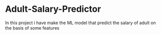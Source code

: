 # Adult-Salary-Predictor
In this project i have make the ML model that predict the salary of adult on the basis of some features
